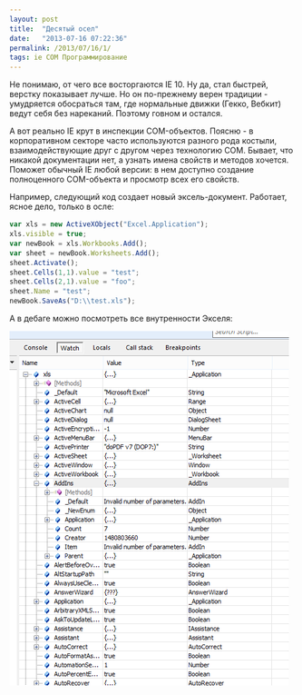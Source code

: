 ```yaml
---
layout: post
title:  "Десятый осел"
date:   "2013-07-16 07:22:36"
permalink: /2013/07/16/1/
tags: ie COM Программирование
---
```


Не понимаю, от чего все восторгаются IE 10. Ну да, стал быстрей,
верстку показывает лучше. Но он по-прежнему верен традиции -
умудряется обосраться там, где нормальные движки (Гекко, Вебкит) ведут
себя без нареканий. Поэтому говном и остался.

А вот реально IE крут в инспекции COM-объектов. Поясню - в
корпоративном секторе часто используются разного рода костыли,
взаимодействующие друг с другом через технологию СOM. Бывает, что
никакой документации нет, а узнать имена свойств и методов
хочется. Поможет обычный IE любой версии: в нем доступно создание
полноценного COM-объекта и просмотр всех его свойств.

Например, следующий код создает новый эксель-документ. Работает, ясное
дело, только в осле:

~~~ javascript
var xls = new ActiveXObject("Excel.Application");
xls.visible = true;
var newBook = xls.Workbooks.Add();
var sheet = newBook.Worksheets.Add();
sheet.Activate();
sheet.Cells(1,1).value = "test";
sheet.Cells(2,1).value = "foo";
sheet.Name = "test";
newBook.SaveAs("D:\\test.xls");
~~~

А в дебаге можно посмотреть все внутренности Экселя:

![screenshot](/assets/static/iecom.png)

